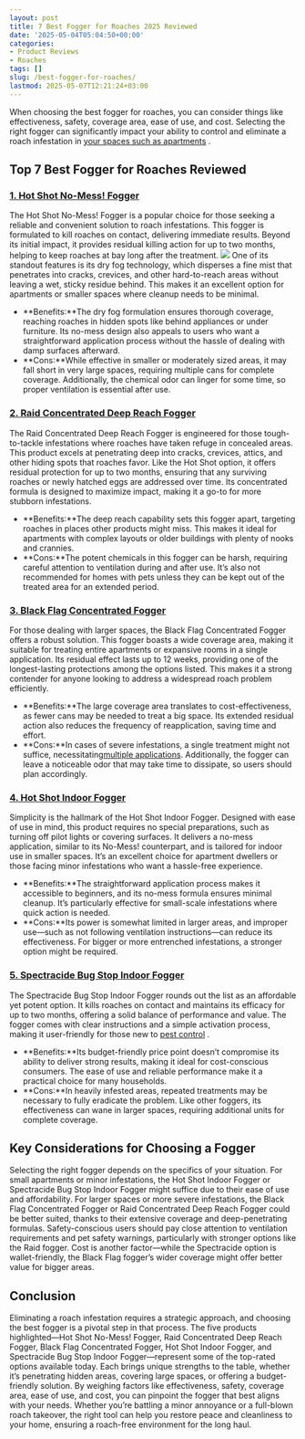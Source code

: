 ```yaml
---
layout: post
title: 7 Best Fogger for Roaches 2025 Reviewed
date: '2025-05-04T05:04:50+00:00'
categories:
- Product Reviews
- Roaches
tags: []
slug: /best-fogger-for-roaches/
lastmod: 2025-05-07T12:21:24+03:00
---
```


When choosing the best fogger for roaches, you can consider things like effectiveness, safety, coverage area, ease of use, and cost. Selecting the right fogger can significantly impact your ability to control and eliminate a roach infestation in
[your spaces such as apartments](https://pestpolicy.com/best-roach-killer-for-apartments/)
.
## Top 7 Best Fogger for Roaches Reviewed
### [**1. Hot Shot No-Mess! Fogger**](https://www.amazon.com/dp/B00P7MZZAG/?tag=p-policy-20)
The Hot Shot No-Mess! Fogger is a popular choice for those seeking a reliable and convenient solution to roach infestations. This fogger is formulated to kill roaches on contact, delivering immediate results.
Beyond its initial impact, it provides residual killing action for up to two months, helping to keep roaches at bay long after the treatment.
![](/assets/img/03/Best-Fogger-for-Roaches-300x206.jpg)
One of its standout features is its dry fog technology, which disperses a fine mist that penetrates into cracks, crevices, and other hard-to-reach areas without leaving a wet, sticky residue behind. This makes it an excellent option for apartments or smaller spaces where cleanup needs to be minimal.
- **Benefits:**The dry fog formulation ensures thorough coverage, reaching roaches in hidden spots like behind appliances or under furniture. Its no-mess design also appeals to users who want a straightforward application process without the hassle of dealing with damp surfaces afterward.
- **Cons:**While effective in smaller or moderately sized areas, it may fall short in very large spaces, requiring multiple cans for complete coverage. Additionally, the chemical odor can linger for some time, so proper ventilation is essential after use.
### [**2. Raid Concentrated Deep Reach Fogger**](https://www.amazon.com/dp/B00P7MZZAG/?tag=p-policy-20)
The Raid Concentrated Deep Reach Fogger is engineered for those tough-to-tackle infestations where roaches have taken refuge in concealed areas. This product excels at penetrating deep into cracks, crevices, attics, and other hiding spots that roaches favor.
Like the Hot Shot option, it offers residual protection for up to two months, ensuring that any surviving roaches or newly hatched eggs are addressed over time. Its concentrated formula is designed to maximize impact, making it a go-to for more stubborn infestations.
- **Benefits:**The deep reach capability sets this fogger apart, targeting roaches in places other products might miss. This makes it ideal for apartments with complex layouts or older buildings with plenty of nooks and crannies.
- **Cons:**The potent chemicals in this fogger can be harsh, requiring careful attention to ventilation during and after use. It’s also not recommended for homes with pets unless they can be kept out of the treated area for an extended period.
### [**3. Black Flag Concentrated Fogger**](https://www.amazon.com/dp/B00P7MZZAG/?tag=p-policy-20)
For those dealing with larger spaces, the Black Flag Concentrated Fogger offers a robust solution. This fogger boasts a wide coverage area, making it suitable for treating entire apartments or expansive rooms in a single application.
Its residual effect lasts up to 12 weeks, providing one of the longest-lasting protections among the options listed. This makes it a strong contender for anyone looking to address a widespread roach problem efficiently.
- **Benefits:**The large coverage area translates to cost-effectiveness, as fewer cans may be needed to treat a big space. Its extended residual action also reduces the frequency of reapplication, saving time and effort.
- **Cons:**In cases of severe infestations, a single treatment might not suffice, necessitating[multiple applications](https://pestpolicy.com/best-roach-bait/). Additionally, the fogger can leave a noticeable odor that may take time to dissipate, so users should plan accordingly.
### [**4. Hot Shot Indoor Fogger**](https://www.amazon.com/dp/B00P7MZZAG/?tag=p-policy-20)
Simplicity is the hallmark of the Hot Shot Indoor Fogger. Designed with ease of use in mind, this product requires no special preparations, such as turning off pilot lights or covering surfaces.
It delivers a no-mess application, similar to its No-Mess! counterpart, and is tailored for indoor use in smaller spaces. It’s an excellent choice for apartment dwellers or those facing minor infestations who want a hassle-free experience.
- **Benefits:**The straightforward application process makes it accessible to beginners, and its no-mess formula ensures minimal cleanup. It’s particularly effective for small-scale infestations where quick action is needed.
- **Cons:**Its power is somewhat limited in larger areas, and improper use—such as not following ventilation instructions—can reduce its effectiveness. For bigger or more entrenched infestations, a stronger option might be required.
### [**5. Spectracide Bug Stop Indoor Fogger**](https://www.amazon.com/dp/B00P7MZZAG/?tag=p-policy-20)
The Spectracide Bug Stop Indoor Fogger rounds out the list as an affordable yet potent option. It kills roaches on contact and maintains its efficacy for up to two months, offering a solid balance of performance and value. The fogger comes with clear instructions and a simple activation process, making it user-friendly for those new to
[pest control](https://pestpolicy.com/pet-safe-roach-killer/)
.
- **Benefits:**Its budget-friendly price point doesn’t compromise its ability to deliver strong results, making it ideal for cost-conscious consumers. The ease of use and reliable performance make it a practical choice for many households.
- **Cons:**In heavily infested areas, repeated treatments may be necessary to fully eradicate the problem. Like other foggers, its effectiveness can wane in larger spaces, requiring additional units for complete coverage.
## Key Considerations for Choosing a Fogger
Selecting the right fogger depends on the specifics of your situation. For small apartments or minor infestations, the Hot Shot Indoor Fogger or Spectracide Bug Stop Indoor Fogger might suffice due to their ease of use and affordability.
For larger spaces or more severe infestations, the Black Flag Concentrated Fogger or Raid Concentrated Deep Reach Fogger could be better suited, thanks to their extensive coverage and deep-penetrating formulas.
Safety-conscious users should pay close attention to ventilation requirements and pet safety warnings, particularly with stronger options like the Raid fogger. Cost is another factor—while the Spectracide option is wallet-friendly, the Black Flag fogger’s wider coverage might offer better value for bigger areas.
## Conclusion
Eliminating a roach infestation requires a strategic approach, and choosing the best fogger is a pivotal step in that process. The five products highlighted—Hot Shot No-Mess! Fogger, Raid Concentrated Deep Reach Fogger, Black Flag Concentrated Fogger, Hot Shot Indoor Fogger, and Spectracide Bug Stop Indoor Fogger—represent some of the top-rated options available today.
Each brings unique strengths to the table, whether it’s penetrating hidden areas, covering large spaces, or offering a budget-friendly solution. By weighing factors like effectiveness, safety, coverage area, ease of use, and cost, you can pinpoint the fogger that best aligns with your needs.
Whether you’re battling a minor annoyance or a full-blown roach takeover, the right tool can help you restore peace and cleanliness to your home, ensuring a roach-free environment for the long haul.
